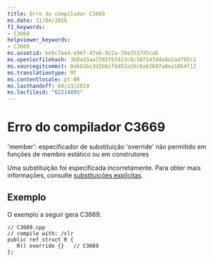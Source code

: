 ```yaml
---
title: Erro do compilador C3669
ms.date: 11/04/2016
f1_keywords:
- C3669
helpviewer_keywords:
- C3669
ms.assetid: be9c7ae4-e96f-47ab-922a-39a3537d5ca6
ms.openlocfilehash: 3b0ad3aa7395f5f423c8c36f547d4a0e2ad792c1
ms.sourcegitcommit: 0ab61bc3d2b6cfbd52a16c6ab2b97a8ea1864f12
ms.translationtype: MT
ms.contentlocale: pt-BR
ms.lasthandoff: 04/23/2019
ms.locfileid: "62214895"
---
```

# <a name="compiler-error-c3669"></a>Erro do compilador C3669

'member': especificador de substituição 'override' não permitido em funções de membro estático ou em construtores

Uma substituição foi especificada incorretamente. Para obter mais informações, consulte [substituições explícitas](../../extensions/explicit-overrides-cpp-component-extensions.md).

## <a name="example"></a>Exemplo

O exemplo a seguir gera C3669.

```
// C3669.cpp
// compile with: /clr
public ref struct R {
   R() override {}   // C3669
};
```